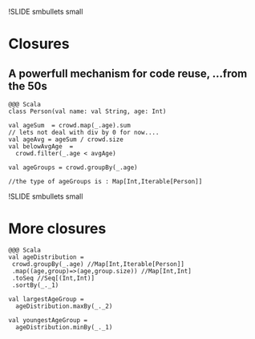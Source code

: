 !SLIDE smbullets  small
# Closures
## A powerfull mechanism for code reuse, ...from the 50s

    @@@ Scala
	class Person(val name: val String, age: Int)

	val ageSum  = crowd.map(_.age).sum
	// lets not deal with div by 0 for now....
    val ageAvg = ageSum / crowd.size 
	val belowAvgAge  = 
	  crowd.filter(_.age < avgAge)

	val ageGroups = crowd.groupBy(_.age)
	
	//the type of ageGroups is : Map[Int,Iterable[Person]]

!SLIDE smbullets small
# More closures
	
    @@@ Scala	
	val ageDistribution = 
	 crowd.groupBy(_.age) //Map[Int,Iterable[Person]]
	 .map((age,group)=>(age,group.size)) //Map[Int,Int]	
	 .toSeq //Seq[(Int,Int)]
	 .sortBy(_._1)

	val largestAgeGroup = 
	  ageDistribution.maxBy(_._2)
	  
	val youngestAgeGroup = 
	  ageDistribution.minBy(_._1)	  